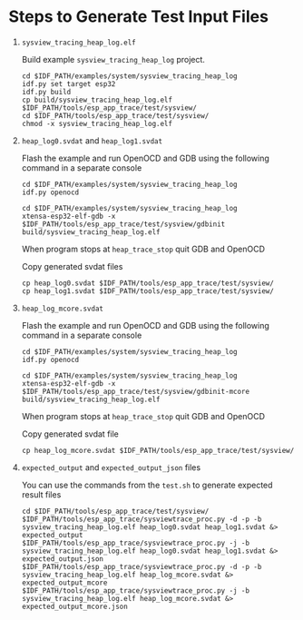 # Steps to Generate Test Input Files

1. `sysview_tracing_heap_log.elf`

    Build example `sysview_tracing_heap_log` project.

    ```
    cd $IDF_PATH/examples/system/sysview_tracing_heap_log
    idf.py set target esp32
    idf.py build
    cp build/sysview_tracing_heap_log.elf $IDF_PATH/tools/esp_app_trace/test/sysview/
    cd $IDF_PATH/tools/esp_app_trace/test/sysview/
    chmod -x sysview_tracing_heap_log.elf
    ```

2. `heap_log0.svdat` and `heap_log1.svdat`

    Flash the example and run OpenOCD and GDB using the following command in a separate console

    ```
    cd $IDF_PATH/examples/system/sysview_tracing_heap_log
    idf.py openocd
    ```

    ```
    cd $IDF_PATH/examples/system/sysview_tracing_heap_log
    xtensa-esp32-elf-gdb -x $IDF_PATH/tools/esp_app_trace/test/sysview/gdbinit build/sysview_tracing_heap_log.elf
    ```
    When program stops at `heap_trace_stop`  quit GDB and OpenOCD

    Copy generated svdat files
    ```
    cp heap_log0.svdat $IDF_PATH/tools/esp_app_trace/test/sysview/
    cp heap_log1.svdat $IDF_PATH/tools/esp_app_trace/test/sysview/
    ```

3. `heap_log_mcore.svdat`

    Flash the example and run OpenOCD and GDB using the following command in a separate console

    ```
    cd $IDF_PATH/examples/system/sysview_tracing_heap_log
    idf.py openocd
    ```

    ```
    cd $IDF_PATH/examples/system/sysview_tracing_heap_log
    xtensa-esp32-elf-gdb -x $IDF_PATH/tools/esp_app_trace/test/sysview/gdbinit-mcore build/sysview_tracing_heap_log.elf
    ```
    When program stops at `heap_trace_stop`  quit GDB and OpenOCD

    Copy generated svdat file
    ```
    cp heap_log_mcore.svdat $IDF_PATH/tools/esp_app_trace/test/sysview/
    ```

4. `expected_output` and `expected_output_json` files

    You can use the commands from the `test.sh` to generate expected result files

    ```
    cd $IDF_PATH/tools/esp_app_trace/test/sysview/
    $IDF_PATH/tools/esp_app_trace/sysviewtrace_proc.py -d -p -b sysview_tracing_heap_log.elf heap_log0.svdat heap_log1.svdat &> expected_output
    $IDF_PATH/tools/esp_app_trace/sysviewtrace_proc.py -j -b sysview_tracing_heap_log.elf heap_log0.svdat heap_log1.svdat &> expected_output.json
    $IDF_PATH/tools/esp_app_trace/sysviewtrace_proc.py -d -p -b sysview_tracing_heap_log.elf heap_log_mcore.svdat &> expected_output_mcore
    $IDF_PATH/tools/esp_app_trace/sysviewtrace_proc.py -j -b sysview_tracing_heap_log.elf heap_log_mcore.svdat &> expected_output_mcore.json
    ```
